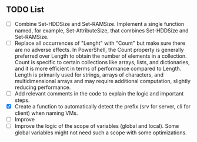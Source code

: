 ## TODO List

- [ ] Combine Set-HDDSize and Set-RAMSize. Implement a single function named, for example, Set-AttributeSize, that combines Set-HDDSize and Set-RAMSize.
- [ ] Replace all occurrences of "Lenght" with "Count" but make sure there are no adverse effects. In PowerShell, the Count property is generally preferred over Length to obtain the number of elements in a collection. Count is specific to certain collections like arrays, lists, and dictionaries, and it is more efficient in terms of performance compared to Length. Length is primarily used for strings, arrays of characters, and multidimensional arrays and may require additional computation, slightly reducing performance.
- [ ] Add relevant comments in the code to explain the logic and important steps.
- [X] Create a function to automatically detect the prefix (srv for server, cli for client) when naming VMs.
- [ ] Improve
- [ ] Improve the logic of the scope of variables (global and local). Some global variables might not need such a scope with some optimizations.

